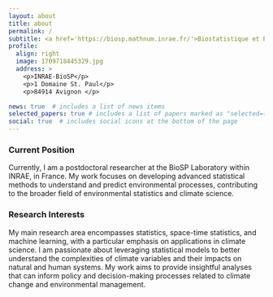 ```yaml
---
layout: about
title: about
permalink: /
subtitle: <a href='https://biosp.mathnum.inrae.fr/'>Biostatistique et Processus SPatiaux (BioSP)</a> , INRAE, Avignon, France
profile:
  align: right
  image: 1709718445329.jpg
  address: >
    <p>INRAE-BioSP</p>
    <p>1 Domaine St. Paul</p>
    <p>84914 Avignon </p>

news: true  # includes a list of news items
selected_papers: true # includes a list of papers marked as "selected={true}"
social: true  # includes social icons at the bottom of the page
---
```



### Current Position
Currently, I am a postdoctoral researcher at the BioSP Laboratory within INRAE, in France. My work focuses on developing advanced statistical methods to understand and predict environmental processes, contributing to the broader field of environmental statistics and climate science.

### Research Interests
My main research area encompasses statistics, space-time statistics, and machine learning, with a particular emphasis on applications in climate science. I am passionate about leveraging statistical models to better understand the complexities of climate variables and their impacts on natural and human systems. My work aims to provide insightful analyses that can inform policy and decision-making processes related to climate change and environmental management.


